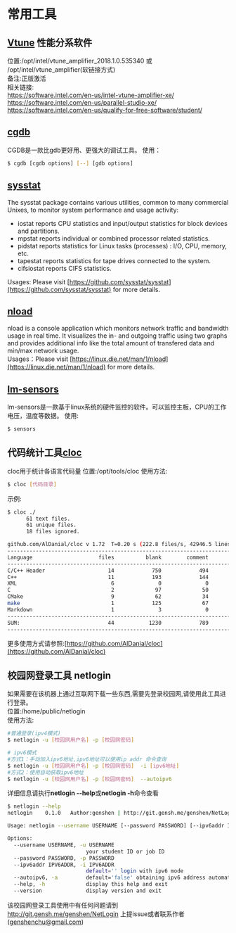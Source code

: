 # 常用工具

## [Vtune](https://software.intel.com/en-us/intel-vtune-amplifier-xe/) 性能分系软件
位置:/opt/intel/vtune_amplifier_2018.1.0.535340 或 /opt/intel/vtune_amplifier(软链接方式)  
备注:正版激活  
相关链接:  
https://software.intel.com/en-us/intel-vtune-amplifier-xe/  
https://software.intel.com/en-us/parallel-studio-xe/  
https://software.intel.com/en-us/qualify-for-free-software/student/  

## [cgdb](https://cgdb.github.io/)
CGDB是一款比gdb更好用、更强大的调试工具。
使用：
```bash
$ cgdb [cgdb options] [--] [gdb options]
```

## [sysstat](https://github.com/sysstat/sysstat)
The sysstat package contains various utilities, common to many commercial Unixes, to monitor system performance and usage activity:  
- iostat reports CPU statistics and input/output statistics for block devices and partitions.
- mpstat reports individual or combined processor related statistics.
- pidstat reports statistics for Linux tasks (processes) : I/O, CPU, memory, etc.
- tapestat reports statistics for tape drives connected to the system.
- cifsiostat reports CIFS statistics.

 Usages: Please visit [https://github.com/sysstat/sysstat](https://github.com/sysstat/sysstat) for more details.
 
## [nload](https://linux.die.net/man/1/nload)
nload is a console application which monitors network traffic and bandwidth usage in real time. It visualizes the in- and outgoing traffic using two graphs and provides additional info like the total amount of transfered data and min/max network usage.  
Usages：Please visit [https://linux.die.net/man/1/nload](https://linux.die.net/man/1/nload) for more details.

## [lm-sensors](https://github.com/groeck/lm-sensors)
lm-sensors是一款基于linux系统的硬件监控的软件。可以监控主板，CPU的工作电压，温度等数据。
使用:
```bash
$ sensors
```

## 代码统计工具[cloc](https://github.com/AlDanial/cloc)
cloc用于统计各语言代码量
位置:/opt/tools/cloc
使用方法:
```bash
$ cloc [代码目录]
```

示例:
```bash
$ cloc ./
      61 text files.
      61 unique files.                              
      18 files ignored.

github.com/AlDanial/cloc v 1.72  T=0.20 s (222.8 files/s, 42946.5 lines/s)
-------------------------------------------------------------------------------
Language                     files          blank        comment           code
-------------------------------------------------------------------------------
C/C++ Header                    14            750            494           3359
C++                             11            193            144           1141
XML                              6              0              0            931
C                                2             97             50            454
CMake                            9             62             34            340
make                             1            125             67            226
Markdown                         1              3              0             11
-------------------------------------------------------------------------------
SUM:                            44           1230            789           6462
-------------------------------------------------------------------------------
```
更多使用方式请参照:[https://github.com/AlDanial/cloc](https://github.com/AlDanial/cloc)

##  校园网登录工具 netlogin
如果需要在该机器上通过互联网下载一些东西,需要先登录校园网,请使用此工具进行登录。  
位置:/home/public/netlogin  
使用方法:
```bash
#普通登录(ipv4模式)
$ netlogin -u [校园网用户名] -p [校园网密码] 

# ipv6模式
#方式1：手动加入ipv6地址,ipv6地址可以使用ip addr 命令查询
$ netlogin -u [校园网用户名] -p [校园网密码]  -i [ipv6地址]
#方式2：使用自动获取ipv6地址
$ netlogin -u [校园网用户名] -p [校园网密码]  --autoipv6
```
详细信息请执行**netlogin --help**或**netlogin -h**命令查看  
```bash
$ netlogin --help
netlogin	0.1.0	Author:genshen | http://git.gensh.me/genshen/NetLogin

Usage: netlogin --username USERNAME [--password PASSWORD] [--ipv6addr IPV6ADDR] [--autoipv6]

Options:
  --username USERNAME, -u USERNAME
                         your student ID or job ID
  --password PASSWORD, -p PASSWORD
  --ipv6addr IPV6ADDR, -i IPV6ADDR
                         default='' login with ipv6 mode
  --autoipv6, -a         default='false' obtaining ipv6 address automatically and login with ipv6 mode
  --help, -h             display this help and exit
  --version              display version and exit
```
该校园网登录工具使用中有任何问题请到 http://git.gensh.me/genshen/NetLogin 上提issue或者联系作者([genshenchu@gmail.com](mailto:genshenchu@gmail.com))
